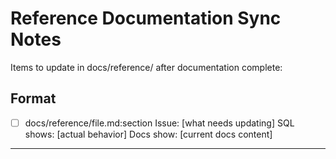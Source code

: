 # Reference Documentation Sync Notes

Items to update in docs/reference/ after documentation complete:

## Format
- [ ] docs/reference/file.md:section
      Issue: [what needs updating]
      SQL shows: [actual behavior]
      Docs show: [current docs content]

---

